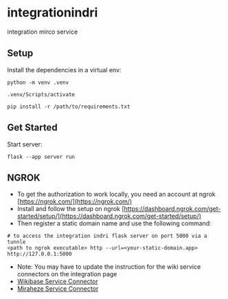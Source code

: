 # integrationindri
 integration mirco service

## Setup

Install the dependencies in a virtual env:

```
python -m venv .venv

.venv/Scripts/activate

pip install -r /path/to/requirements.txt

```

## Get Started

Start server:
```
flask --app server run
```


## NGROK

 - To get the authorization to work locally, you need an account at ngrok [https://ngrok.com/](https://ngrok.com/)
 - Install and follow the setup on ngrok [https://dashboard.ngrok.com/get-started/setup/](https://dashboard.ngrok.com/get-started/setup/)
 - Then register a static domain name and use the following command:
```
# to access the integration indri flask server on port 5000 via a tunnle
<path to ngrok executable> http --url=<your-static-domain.app> http://127.0.0.1:5000
```
 - Note: You may have to update the instruction for the wiki service connectors on the integration page
 - [Wikibase Service Connector](https://github.com/xEatos/dashboardduck/blob/main/src/pages/integrationpage/integrationContent/WikibaseCard.tsx)
 - [Miraheze Service Connector](https://github.com/xEatos/dashboardduck/blob/main/src/pages/integrationpage/integrationContent/MirahezeCard.tsx)
